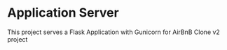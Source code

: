 # Application Server

This project serves a Flask Application with Gunicorn for AirBnB Clone v2 project
